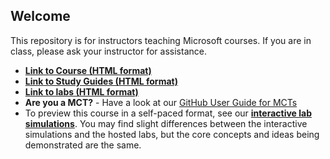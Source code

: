 <h2>Welcome</h2>

<p>This repository is for instructors teaching Microsoft courses. If you are in class, please ask your instructor for assistance.</p>

<ul>
	<li><strong><a href="https://learn.microsoft.com/en-us/credentials/certifications/exams/az-104/" rel="nofollow">Link to Course (HTML format)</a></strong></li>
	<li><strong><a href="https://learn.microsoft.com/pl-pl/credentials/certifications/resources/study-guides/az-104" rel="nofollow">Link to Study Guides (HTML format)</a></strong></li>
	<li><strong><a href="https://microsoftlearning.github.io/AZ-104-MicrosoftAzureAdministrator/" rel="nofollow">Link to labs (HTML format)</a></strong></li>
	<li><strong>Are you a MCT?</strong> - Have a look at our <a href="https://microsoftlearning.github.io/MCT-User-Guide/" rel="nofollow">GitHub User Guide for MCTs</a></li>
	<li>To preview this course in a self-paced format, see our <strong><a href="https://mslabs.cloudguides.com/guides/AZ-104%20Exam%20Guide%20-%20Microsoft%20Azure%20Administrator" rel="nofollow">interactive lab simulations</a></strong>. You may find slight differences between the interactive simulations and the hosted labs, but the core concepts and ideas being demonstrated are the same.</li>
</ul>
